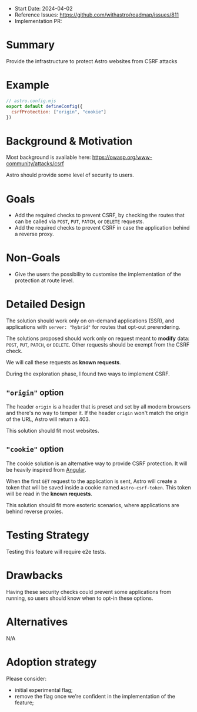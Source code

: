 - Start Date: 2024-04-02
- Reference Issues: https://github.com/withastro/roadmap/issues/811
- Implementation PR: 

# Summary

Provide the infrastructure to protect Astro websites from CSRF attacks

# Example

```js
// astro.config.mjs
export default defineConfig({
  csrfProtection: ["origin", "cookie"]
})
```

# Background & Motivation


Most background is available here: https://owasp.org/www-community/attacks/csrf

Astro should provide some level of security to users.

# Goals

- Add the required checks to prevent CSRF, by checking the routes that can be called via `POST`, `PUT`, `PATCH`, or `DELETE` requests.
- Add the required checks to prevent CSRF in case the application behind a reverse proxy.

# Non-Goals

- Give the users the possibility to customise the implementation of the protection at route level.

# Detailed Design

The solution should work only on on-demand applications (SSR), and applications with `server: "hybrid"` for routes that opt-out prerendering. 

The solutions proposed should work only on request meant to **modify** data: `POST`, `PUT`, `PATCH`, or `DELETE`. Other requests should be exempt from the CSRF check.

We will call these requests as **known requests**.


During the exploration phase, I found two ways to implement CSRF.

## `"origin"` option

The header `origin` is a header that is preset and set by all modern browsers and there's no way to temper it. If the header `origin` won't match
the origin of the URL, Astro will return a 403.

This solution should fit most websites.

## `"cookie"` option

The cookie solution is an alternative way to provide CSRF protection. It will be heavily inspired from [Angular](https://angular.io/guide/http-security-xsrf-protection).

When the first `GET` request to the application is sent, Astro will create a token that will be saved inside a cookie named `Astro-csrf-token`. This token will be read in the **known requests**.

This solution should fit more esoteric scenarios, where applications are behind reverse proxies.

# Testing Strategy

Testing this feature will require e2e tests.

# Drawbacks

Having these security checks could prevent some applications from running, so users should know when to opt-in these options.

# Alternatives

N/A

# Adoption strategy

Please consider:

- initial experimental flag;
- remove the flag once we're confident in the implementation of the feature;
